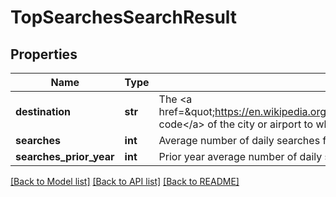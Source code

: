 # TopSearchesSearchResult

## Properties
Name | Type | Description | Notes
------------ | ------------- | ------------- | -------------
**destination** | **str** | The &lt;a href&#x3D;\&quot;https://en.wikipedia.org/wiki/International_Air_Transport_Association_airport_code\&quot;&gt;IATA code&lt;/a&gt; of the city or airport to which the traveler may go, from the provided origin | 
**searches** | **int** | Average number of daily searches for the destination during the search period provided | 
**searches_prior_year** | **int** | Prior year average number of daily searches for the destination during the search period provided | 

[[Back to Model list]](../README.md#documentation-for-models) [[Back to API list]](../README.md#documentation-for-api-endpoints) [[Back to README]](../README.md)


